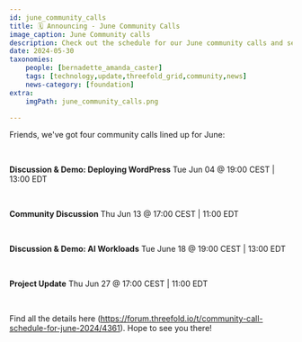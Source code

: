 ```yaml
---
id: june_community_calls
title: 🗓 Announcing - June Community Calls
image_caption: June Community calls
description: Check out the schedule for our June community calls and see what's on the agenda. Save the date!
date: 2024-05-30
taxonomies:
    people: [bernadette_amanda_caster]
    tags: [technology,update,threefold_grid,community,news]
    news-category: [foundation]
extra:
    imgPath: june_community_calls.png

---
```


Friends, we've got four community calls lined up for June: 

<br/>

**Discussion & Demo: Deploying WordPress**
Tue Jun 04 @ 19:00 CEST | 13:00 EDT

<br/>

**Community Discussion**
Thu Jun 13 @ 17:00 CEST | 11:00 EDT

<br/>

**Discussion & Demo: AI Workloads**
Tue June 18 @ 19:00 CEST | 13:00 EDT

<br/>

**Project Update**
Thu Jun 27 @ 17:00 CEST | 11:00 EDT

<br/>

Find all the details here (https://forum.threefold.io/t/community-call-schedule-for-june-2024/4361). Hope to see you there!










